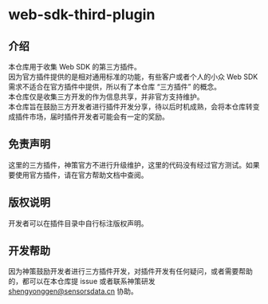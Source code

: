 # web-sdk-third-plugin

## 介绍
本仓库用于收集 Web SDK 的第三方插件。   
因为官方插件提供的是相对通用标准的功能，有些客户或者个人的小众 Web SDK 需求不适合在官方插件中提供，所以有了本仓库 “三方插件” 的概念。   
本仓库仅是收集三方开发的作为信息共享，并非官方支持维护。   
本仓库旨在鼓励三方开发者进行插件开发分享，待以后时机成熟，会将本仓库转变成插件市场，届时插件开发者可能会有一定的奖励。  

## 免责声明
这里的三方插件，神策官方不进行升级维护，这里的代码没有经过官方测试。如果要使用官方插件，请在官方帮助文档中查阅。  

## 版权说明
开发者可以在插件目录中自行标注版权声明。

## 开发帮助
因为神策鼓励开发者进行三方插件开发，对插件开发有任何疑问，或者需要帮助的，都可以在本仓库提 issue 或者联系神策研发 shengyonggen@sensorsdata.cn 协助。
